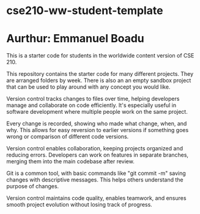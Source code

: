 # cse210-ww-student-template
# Aurthur: Emmanuel Boadu
This is a starter code for students in the worldwide content version of CSE 210.

This repository contains the starter code for many different projects. They are arranged folders by week. There is also an an empty sandbox project that can be used to play around with any concept you would like.



Version control tracks changes to files over time, helping developers manage and collaborate on code efficiently. It's especially useful in software development where multiple people work on the same project.

Every change is recorded, showing who made what change, when, and why. This allows for easy reversion to earlier versions if something goes wrong or comparison of different code versions.

Version control enables collaboration, keeping projects organized and reducing errors. Developers can work on features in separate branches, merging them into the main codebase after review.

Git is a common tool, with basic commands like "git commit -m" saving changes with descriptive messages. This helps others understand the purpose of changes.

Version control maintains code quality, enables teamwork, and ensures smooth project evolution without losing track of progress.